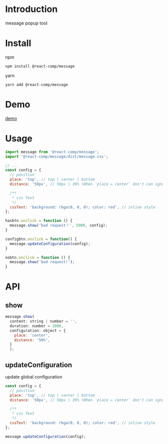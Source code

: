 # Introduction

message popup tool

# Install

npm

```shell
npm install @react-comp/message
```

yarn

```shell
yarn add @react-comp/message
```

# Demo

[demo](https://react-comp.github.io/message/)

# Usage

```jsx
import message from '@react-comp/message';
import '@react-comp/message/dist/message.css';

// ...
const config = {
  // position
  place: 'top', // top | center | bottom
  distance: '50px', // 50px | 30% (When `place = center` don't can ignore)

  /**
   * css Text
   */
  cssText: 'background: rbga(0, 0, 0); color: red', // inline style
};

hasbtn.onclick = function () {
  message.show('bad request！', 5000, config);
}

configbtn.onclick = function() {
  message.updateConfiguration(config);
}

nobtn.onclick = function () {
  message.show('bad request!');
}
```

# API

## show

```js
message.show(
  content: string | number = '',
  duration: number = 2000,
  configuration: object = {
    place: 'center',
    distance: '50%',
  }
  );
```

## updateConfiguration

update global configuration

```js
const config = {
  // position
  place: 'top', // top | center | bottom
  distance: '50px', // 50px | 30% (When `place = center` don't can ignore)

  /**
   * css Text
   */
  cssText: 'background: rbga(0, 0, 0); color: red', // inline style
};

message.updateConfiguration(config);
```